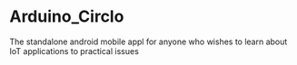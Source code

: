 # Arduino_Circlo
The standalone android mobile appl for anyone who wishes to learn about IoT applications to practical issues

